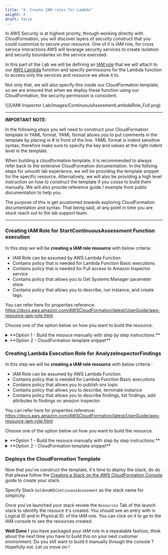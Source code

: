 ```yaml
---
title: "4. Create IAM roles for Lambda"
weight: 4
draft: false
---
```


In AWS Security is at highest priority, through working directly with CloudFormation, you will discover layers of security construct that you could customize to secure your resource. One of it is IAM role, for cross service interactions AWS will levarage security services to create isolation and security boundaries on the service executed. 

In this part of the Lab we will be defining an [IAM role](https://docs.aws.amazon.com/IAM/latest/UserGuide/id_roles.html) that we will attach to our [AWS Lambda](https://aws.amazon.com/lambda/) function and specify permissions for the Lambda function to access only the services and resource we allow it to.

Not only that, we will also specify this inside our CloudFormation template, so we are ensured that when we deploy these function using our CloudFormation, the security permission is consistent.

![](/AMI Inspector Lab/images/ContinuousAssesmentLambdaRole_Full.png)

---

**IMPORTANT NOTE:**

In the following steps you will need to construct your CloudFormation template in YAML format.
YAML format allows you to put comments in the template by placing in # in front of the line.
YAML format is indent sensitive syntax, therefore make sure to specify the key and values at the right indent level in the template.

When building a cloudformation template, it is recommended to always refer back to the extensive CloudFormation documentation.
In the folloing steps for smooth lab experience, we will be providing the template snippet for the specific resource.
Alternatively, we will also be providing a high level instruction on how to construct the template if you coose to build them manually. We will also provide reference guide / example from public documentation to help you. 
    
The purpose of this is get acustomed towards exploring CloudFormation documentation and syntax.
That being said, at any point in time you are stuck reach out to the lab support team.

---

### Creating IAM Role for StartContinuousAssessment Function execution

In this step we will be **creating a IAM role resource** with below criteria :
    
* IAM Role can be assumed by AWS Lambda Function
* Contains policy that is needed for Lambda Function Basic executions
* Contains policy that is needed for Full access to Amazon Inspector service
* Contains policy that allows you to Get Systems Manager parameter store
* Contains policy that allows you to describe, run instance, and create tags.

You can refer here for properties reference: https://docs.aws.amazon.com/AWSCloudFormation/latest/UserGuide/aws-resource-iam-role.html

Choose one of the option below on how you want to build the resource.
 
<details><summary>**Option 1 - Build the resouce manually with step by step instructions.**</summary>
<p>    

  * Open your notepad / text editor, create a file named `GoldenAMIContinuousAssesment.yml`.
  * Create a `Resource:` template section [Reference](https://docs.aws.amazon.com/en_pv/AWSCloudFormation/latest/UserGuide/template-anatomy.html) 
  * Create a resource named `StartContinuousAssessmentLambdaRole` of type `AWS::IAM::Role`.
  * In the `Properties` section add `ManagedPolicyArns` below to allow the lambda function to do basic execution and have access to Amazon Inspector APIs.
    * `arn:aws:iam::aws:policy/service-role/AWSLambdaBasicExecutionRole`
    * `arn:aws:iam::aws:policy/AmazonInspectorFullAccess`
  * In the `Properties` secion add an `AssumeRolePolicyDocument` to allow `lambda.amazonaws.com` service principal role to do an action called `sts:AssumeRole`.
  * In the `Properties` section create a policy under `Policies` to allow access to below APIs        
    * `ssm:GetParameter`
    * `ec2:DescribeImages`
    * `ec2:RunInstances`
    * `ec2:CreateTags`
  * In the `Properties` section create `RoleName` and specify `StartContinuousAssessmentRole` as it's value

</p>
</details>

<details><summary>**Option 2 - CloudFormation template snippet**</summary>

```
    Resources:
      StartContinuousAssessmentLambdaRole: 
        Properties:
          RoleName: "StartContinuousAssessmentRole"
          AssumeRolePolicyDocument: 
            Statement: 
              - 
                Action: 
                  - "sts:AssumeRole"
                Effect: Allow
                Principal: 
                  Service: 
                    - lambda.amazonaws.com
            Version: "2012-10-17"
          ManagedPolicyArns: 
            - "arn:aws:iam::aws:policy/service-role/AWSLambdaBasicExecutionRole"
            - "arn:aws:iam::aws:policy/AmazonInspectorFullAccess"
          Path: /
          Policies: 
            - 
              PolicyDocument: 
                Statement: 
                  - 
                    Action: 
                      - "ssm:GetParameter"
                      - "ec2:DescribeImages"
                      - "ec2:RunInstances"
                      - "ec2:CreateTags"
                    Effect: Allow
                    Resource: "*"
                    Sid: StartContinuousAssessmentLambdaPolicyStmt
                Version: "2012-10-17"
              PolicyName: root
        Type: "AWS::IAM::Role"
```
</details>


### Creating Lambda Execution Role for AnalyzeInspectorFindings

In this step we will be **creating a IAM role resource** with below criteria :
    
* IAM Role can be assumed by AWS Lambda Function
* Contains policy that is needed for Lambda Function Basic executions
* Contains policy that allows you to publish sns topic
* Contains policy that allows you to describe, terminate instance
* Contains policy that allows you to describe findings, list findings, add attributes to findings on amazon inspector.
      
You can refer here for properties reference: https://docs.aws.amazon.com/AWSCloudFormation/latest/UserGuide/aws-resource-iam-role.html

Choose one of the option below on how you want to build the resource.
 
<details><summary>**Option 1 - Build the resouce manually with step by step instructions.**</summary>
<p>    

  * Open your notepad / text editor, edit the file named `GoldenAMIContinuousAssesment.yml`
  * Right under the previous resource, still inside the `Resources:` section do the following.
  * Create a resource named `AnalyzeInspectorFindingsLambdaRole` of type `AWS::IAM::Role`.
  * In the `Properties` section add `ManagedPolicyArns` below to allow the lambda function to do basic execution and have access to Amazon Inspector APIs 
    * `arn:aws:iam::aws:policy/service-role/AWSLambdaBasicExecutionRole`
  * In the `Properties` secion add an `AssumeRolePolicyDocument` to allow `lambda.amazonaws.com` service principal role to do an action called `sts:AssumeRole`
  * In the `Properties` section create a policy under `Policies` to allow access to below APIs        
    * `sns:Publish`
    * `ec2:DescribeInstances`
    * `ec2:TerminateInstances`
    * `inspector:AddAttributesToFindings`
    * `inspector:DescribeFindings`
    * `inspector:ListFindings`
    * In the `Properties` section create `RoleName` and specify `AnalyzeInspectorFindingsRole` as it's value

</p>
</details>

<details><summary>**Option 2 - CloudFormation template snippet**</summary>

**READ >>** Below snippet must be specified within `Resources:` section of the cloudformation template.


```
      AnalyzeInspectorFindingsLambdaRole: 
        Properties:
          RoleName: "AnalyzeInspectorFindingsRole"
          AssumeRolePolicyDocument: 
            Statement: 
              - 
                Action: 
                  - "sts:AssumeRole"
                Effect: Allow
                Principal: 
                  Service: 
                    - lambda.amazonaws.com
            Version: "2012-10-17"
          ManagedPolicyArns: 
            - "arn:aws:iam::aws:policy/service-role/AWSLambdaBasicExecutionRole"
          Path: /
          Policies: 
            - 
              PolicyDocument: 
                Statement: 
                  - 
                    Action: 
                      - "sns:Publish"
                      - "ec2:DescribeInstances"
                      - "ec2:TerminateInstances"
                      - "inspector:AddAttributesToFindings"
                      - "inspector:DescribeFindings"
                      - "inspector:ListFindings"
                    Effect: Allow
                    Resource: "*"
                    Sid: AnalyzeInspectorFindingsLambdaPolicyStmt
                Version: "2012-10-17"
              PolicyName: AnalyzeInspectorFindingsLambdaPolicy
        Type: "AWS::IAM::Role"
```
</details>

### Deploys the CloudFormation Template

Now that you've construct the template, it's time to deploy the stack, do do that please follow the [Creating a Stack on the AWS CloudFormation Console](https://docs.aws.amazon.com/AWSCloudFormation/latest/UserGuide/cfn-console-create-stack.html) guide to create your stack.

Specify Stack `GoldenAMIContinuousAssesment` as the stack name for simplicity.

Once you've launched your stack review the `Resources` Tab of the launch stack to identify the resouce it's created. You should see an entry with in Logical ID and in Physical ID. of the IAM role. You can click on it to go to the IAM console to see the resources created.

**Well Done !** you have packaged your IAM role in a repeatable fashion, think about the next time you have to build this on your next customer environment. Do you still want to build it manually through the console ? Hopefully not. Let us move on !